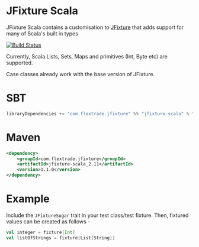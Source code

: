 # JFixture Scala
JFixture Scala contains a customisation to [JFixture](https://github.com/FlexTradeUKLtd/jfixture) that adds support for many of Scala's built in types

[![Build Status](https://travis-ci.org/FlexTradeUKLtd/jfixture-scala.svg?branch=master)](https://travis-ci.org/FlexTradeUKLtd/jfixture-scala)

Currently, Scala Lists, Sets, Maps and primitives (Int, Byte etc) are supported.

Case classes already work with the base version of JFixture.

# SBT
```sbt
libraryDependencies += "com.flextrade.jfixture" %% "jfixture-scala" % "1.1.0"
```

# Maven
```xml
<dependency>
	<groupId>com.flextrade.jfixture</groupId>
	<artifactId>jfixture-scala_2.11</artifactId>
	<version>1.1.0</version>
</dependency>
```

# Example

Include the `JFixtureSugar` trait in your test class/test fixture. Then, fixtured values can be created as follows -

```scala
val integer = fixture[Int]
val listOfStrings = fixture[List[String]]
```
